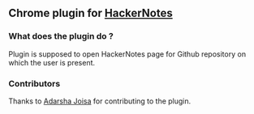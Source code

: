 ## Chrome plugin for [HackerNotes](http://www.thehackernotes.com)

### What does the plugin do ?
Plugin is supposed to open HackerNotes page for Github repository on which the user is present.

### Contributors
Thanks to [Adarsha Joisa](https://github.com/adarshajoisa/) for contributing to the plugin.
